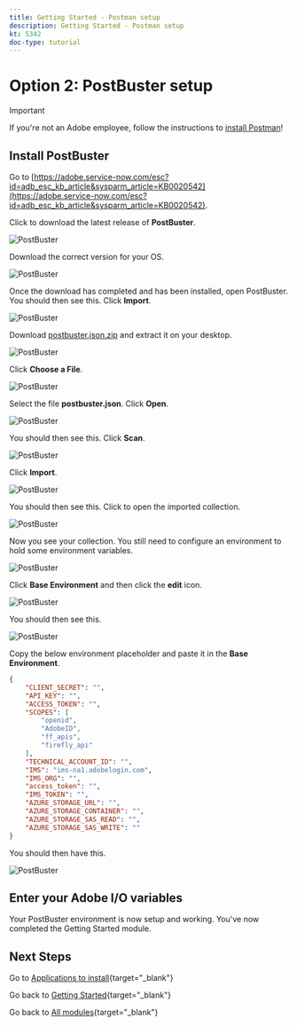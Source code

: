 ```yaml
---
title: Getting Started - Postman setup
description: Getting Started - Postman setup
kt: 5342
doc-type: tutorial
---
```

# Option 2: PostBuster setup

>[!IMPORTANT]
>
>If you're not an Adobe employee, follow the instructions to [install Postman](./ex7.md)!

## Install PostBuster

Go to [https://adobe.service-now.com/esc?id=adb_esc_kb_article&sysparm_article=KB0020542](https://adobe.service-now.com/esc?id=adb_esc_kb_article&sysparm_article=KB0020542). 

Click to download the latest release of **PostBuster**.

![PostBuster](./images/pb1.png)

Download the correct version for your OS.

![PostBuster](./images/pb2.png)

Once the download has completed and has been installed, open PostBuster. You should then see this. Click **Import**.

![PostBuster](./images/pb3.png)

Download [postbuster.json.zip](./assets/postman/postbuster.json.zip) and extract it on your desktop.

![PostBuster](./images/pbpb.png)

Click **Choose a File**.

![PostBuster](./images/pb4.png)

Select the file **postbuster.json**. Click **Open**.

![PostBuster](./images/pb5.png)

You should then see this. Click **Scan**.

![PostBuster](./images/pb6.png)

Click **Import**.

![PostBuster](./images/pb7.png)

You should then see this. Click to open the imported collection.

![PostBuster](./images/pb8.png)

Now you see your collection. You still need to configure an environment to hold some environment variables.

![PostBuster](./images/pb9.png)

Click **Base Environment** and then click the **edit** icon.

![PostBuster](./images/pb10.png)

You should then see this.

![PostBuster](./images/pb11.png)

Copy the below environment placeholder and paste it in the **Base Environment**.

```json
{
	"CLIENT_SECRET": "",
	"API_KEY": "",
	"ACCESS_TOKEN": "",
	"SCOPES": [
		"openid",
		"AdobeID",
		"ff_apis",
		"firefly_api"
	],
	"TECHNICAL_ACCOUNT_ID": "",
	"IMS": "ims-na1.adobelogin.com",
	"IMS_ORG": "",
	"access_token": "",
	"IMS_TOKEN": "",
	"AZURE_STORAGE_URL": "",
	"AZURE_STORAGE_CONTAINER": "",
	"AZURE_STORAGE_SAS_READ": "",
	"AZURE_STORAGE_SAS_WRITE": ""
}
```

You should then have this.

![PostBuster](./images/pb12.png)

## Enter your Adobe I/O variables



Your PostBuster environment is now setup and working. You've now completed the Getting Started module.

## Next Steps

Go to [Applications to install](./ex9.md){target="_blank"}

Go back to [Getting Started](./getting-started.md){target="_blank"}

Go back to [All modules](./../../../overview.md){target="_blank"}